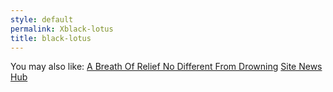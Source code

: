 ```yaml
---
style: default
permalink: Xblack-lotus
title: black-lotus
---
```

You may also like:
[A Breath Of Relief No Different From Drowning](http://scp-wiki.net/a-breath-of-relief-no-different-from-drowning)
[Site News Hub](http://scp-wiki.net/news)